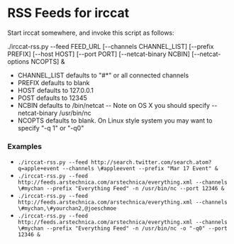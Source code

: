 RSS Feeds for irccat
====================

Start irccat somewhere, and invoke this script as follows:

./irccat-rss.py --feed FEED_URL [--channels CHANNEL_LIST] [--prefix PREFIX] [--host HOST] [--port PORT] [--netcat-binary NCBIN] [--netcat-options NCOPTS] &

* CHANNEL_LIST defaults to "#*" or all connected channels
* PREFIX defaults to blank
* HOST defaults to 127.0.0.1
* POST defaults to 12345
* NCBIN defaults to /bin/netcat -- Note on OS X you should specify --netcat-binary /usr/bin/nc
* NCOPTS defaults to blank. On Linux style system you may want to specify "-q 1" or "-q0"

### Examples ###

* `./irccat-rss.py --feed http://search.twitter.com/search.atom?q=apple+event --channels \#appleevent --prefix "Mar 17 Event" &`
* `./irccat-rss.py --feed http://feeds.arstechnica.com/arstechnica/everything.xml --channels \#mychan --prefix "Everything Feed" -n /usr/bin/nc --port 12346 &`
* `./irccat-rss.py --feed http://feeds.arstechnica.com/arstechnica/everything.xml --channels \#mychan,\#yourchan2,@joeschmoe`
* `./irccat-rss.py --feed http://feeds.arstechnica.com/arstechnica/everything.xml --channels \#mychan --prefix "Everything Feed" -n /usr/bin/nc -o "-q0" --port 12346 &`
